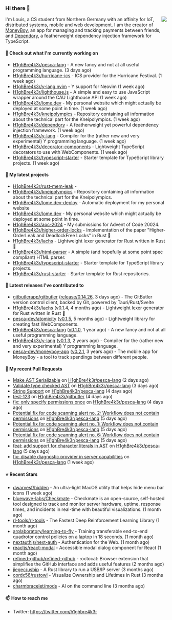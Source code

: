 ### Hi there 👋


<img align="right" src="https://github-readme-stats.vercel.app/api?username=h1ghbre4k3r">

I'm Louis, a CS student from Northern Germany with an affinity for IoT, distributed systems, mobile and web development. I am the creator of [MoneyBoy](https://github.com/pesca-dev/moneyboy-app), an app for managing and tracking payments between friends, and [Dependory](https://github.com/H1ghBre4k3r/dependory), a featherweight dependency injection framework for TypeScript.

#### 👷 Check out what I'm currently working on

- [H1ghBre4k3r/pesca-lang](https://github.com/H1ghBre4k3r/pesca-lang) - A new fancy and not at all useful programming language. (3 days ago)
- [H1ghBre4k3r/hurricane-ics](https://github.com/H1ghBre4k3r/hurricane-ics) - ICS provider for the Hurricane Festival. (1 week ago)
- [H1ghBre4k3r/y-lang.nvim](https://github.com/H1ghBre4k3r/y-lang.nvim) - Y support for Neovim (1 week ago)
- [H1ghBre4k3r/lighthouse.js](https://github.com/H1ghBre4k3r/lighthouse.js) - A simple and easy to use JavaScript wrapper around the CAU Lighthouse API (1 week ago)
- [H1ghBre4k3r/lome.dev](https://github.com/H1ghBre4k3r/lome.dev) - My personal website which might actually be deployed at some point in time. (1 week ago)
- [H1ghBre4k3r/kneipolympics](https://github.com/H1ghBre4k3r/kneipolympics) - Repository containing all information about the technical part for the Kneipolympics. (1 week ago)
- [H1ghBre4k3r/dependory](https://github.com/H1ghBre4k3r/dependory) - A featherweight yet powerful dependency injection framework. (1 week ago)
- [H1ghBre4k3r/y-lang](https://github.com/H1ghBre4k3r/y-lang) - Compiler for the (rather new and very experimental) Y programming language.  (1 week ago)
- [H1ghBre4k3r/decorator-components](https://github.com/H1ghBre4k3r/decorator-components) - Lightweight TypeScript decorators to use with WebComponents. (1 week ago)
- [H1ghBre4k3r/typescript-starter](https://github.com/H1ghBre4k3r/typescript-starter) - Starter template for TypeScript library projects. (1 week ago)

#### 🌱 My latest projects

- [H1ghBre4k3r/rust-mem-leak](https://github.com/H1ghBre4k3r/rust-mem-leak) - 
- [H1ghBre4k3r/kneipolympics](https://github.com/H1ghBre4k3r/kneipolympics) - Repository containing all information about the technical part for the Kneipolympics.
- [H1ghBre4k3r/lome.dev-deploy](https://github.com/H1ghBre4k3r/lome.dev-deploy) - Automatic deployment for my personal website
- [H1ghBre4k3r/lome.dev](https://github.com/H1ghBre4k3r/lome.dev) - My personal website which might actually be deployed at some point in time.
- [H1ghBre4k3r/aoc-2024](https://github.com/H1ghBre4k3r/aoc-2024) - My submissions for Advent of Code 20024.
- [H1ghBre4k3r/higher-order-locks](https://github.com/H1ghBre4k3r/higher-order-locks) - Implementation of the paper &#34;Higher-OrderLeak and DeadlockFree Locks&#34; in Rust 🦀
- [H1ghBre4k3r/lachs](https://github.com/H1ghBre4k3r/lachs) - Lightweight lexer generator for Rust written in Rust 🦀
- [H1ghBre4k3r/html-parser](https://github.com/H1ghBre4k3r/html-parser) - A simple (and hopefully at some point spec compliant) HTML parser.
- [H1ghBre4k3r/typescript-starter](https://github.com/H1ghBre4k3r/typescript-starter) - Starter template for TypeScript library projects.
- [H1ghBre4k3r/rust-starter](https://github.com/H1ghBre4k3r/rust-starter) - Starter template for Rust repositories.

#### 🔭 Latest releases I've contributed to

- [gitbutlerapp/gitbutler](https://github.com/gitbutlerapp/gitbutler) ([release/0.14.26](https://github.com/gitbutlerapp/gitbutler/releases/tag/release/0.14.26), 3 days ago) - The GitButler version control client, backed by Git, powered by Tauri/Rust/Svelte
- [H1ghBre4k3r/lachs](https://github.com/H1ghBre4k3r/lachs) ([v0.1.4](https://github.com/H1ghBre4k3r/lachs/releases/tag/v0.1.4), 4 months ago) - Lightweight lexer generator for Rust written in Rust 🦀
- [pesca-dev/atomicity](https://github.com/pesca-dev/atomicity) ([v0.1.5](https://github.com/pesca-dev/atomicity/releases/tag/v0.1.5), 5 months ago) - Lightweight library for creating fast WebComponents.
- [H1ghBre4k3r/pesca-lang](https://github.com/H1ghBre4k3r/pesca-lang) ([v0.1.0](https://github.com/H1ghBre4k3r/pesca-lang/releases/tag/v0.1.0), 1 year ago) - A new fancy and not at all useful programming language.
- [H1ghBre4k3r/y-lang](https://github.com/H1ghBre4k3r/y-lang) ([v0.1.3](https://github.com/H1ghBre4k3r/y-lang/releases/tag/v0.1.3), 2 years ago) - Compiler for the (rather new and very experimental) Y programming language. 
- [pesca-dev/moneyboy-app](https://github.com/pesca-dev/moneyboy-app) ([v0.2.1](https://github.com/pesca-dev/moneyboy-app/releases/tag/v0.2.1), 3 years ago) - The mobile app for MoneyBoy - a tool to track spendings between different people.

#### 🔨 My recent Pull Requests

- [Make AST Serializable](https://github.com/H1ghBre4k3r/pesca-lang/pull/188) on [H1ghBre4k3r/pesca-lang](https://github.com/H1ghBre4k3r/pesca-lang) (2 days ago)
- [Validate type checked AST](https://github.com/H1ghBre4k3r/pesca-lang/pull/187) on [H1ghBre4k3r/pesca-lang](https://github.com/H1ghBre4k3r/pesca-lang) (3 days ago)
- [String Support](https://github.com/H1ghBre4k3r/pesca-lang/pull/186) on [H1ghBre4k3r/pesca-lang](https://github.com/H1ghBre4k3r/pesca-lang) (4 days ago)
- [test-123](https://github.com/H1ghBre4k3r/gitbutler/pull/6) on [H1ghBre4k3r/gitbutler](https://github.com/H1ghBre4k3r/gitbutler) (4 days ago)
- [fix: only specify permissions once](https://github.com/H1ghBre4k3r/pesca-lang/pull/185) on [H1ghBre4k3r/pesca-lang](https://github.com/H1ghBre4k3r/pesca-lang) (4 days ago)
- [Potential fix for code scanning alert no. 2: Workflow does not contain permissions](https://github.com/H1ghBre4k3r/pesca-lang/pull/184) on [H1ghBre4k3r/pesca-lang](https://github.com/H1ghBre4k3r/pesca-lang) (5 days ago)
- [Potential fix for code scanning alert no. 1: Workflow does not contain permissions](https://github.com/H1ghBre4k3r/pesca-lang/pull/183) on [H1ghBre4k3r/pesca-lang](https://github.com/H1ghBre4k3r/pesca-lang) (5 days ago)
- [Potential fix for code scanning alert no. 6: Workflow does not contain permissions](https://github.com/H1ghBre4k3r/pesca-lang/pull/182) on [H1ghBre4k3r/pesca-lang](https://github.com/H1ghBre4k3r/pesca-lang) (5 days ago)
- [feat: add support for character literals in AST](https://github.com/H1ghBre4k3r/pesca-lang/pull/181) on [H1ghBre4k3r/pesca-lang](https://github.com/H1ghBre4k3r/pesca-lang) (5 days ago)
- [fix: disable diagnostic provider in server capabilities](https://github.com/H1ghBre4k3r/pesca-lang/pull/180) on [H1ghBre4k3r/pesca-lang](https://github.com/H1ghBre4k3r/pesca-lang) (1 week ago)

#### ⭐ Recent Stars

- [dwarvesf/hidden](https://github.com/dwarvesf/hidden) - An ultra-light MacOS utility that helps hide menu bar icons (1 week ago)
- [bluewave-labs/Checkmate](https://github.com/bluewave-labs/Checkmate) - Checkmate is an open-source, self-hosted tool designed to track and monitor server hardware, uptime, response times, and incidents in real-time with beautiful visualizations. (1 month ago)
- [rl-tools/rl-tools](https://github.com/rl-tools/rl-tools) - The Fastest Deep Reinforcement Learning Library (1 month ago)
- [arplaboratory/learning-to-fly](https://github.com/arplaboratory/learning-to-fly) - Training transferable end-to-end quadrotor control policies on a laptop in 18 seconds.  (1 month ago)
- [nextauthjs/next-auth](https://github.com/nextauthjs/next-auth) - Authentication for the Web. (1 month ago)
- [reactjs/react-modal](https://github.com/reactjs/react-modal) - Accessible modal dialog component for React (1 month ago)
- [refined-github/refined-github](https://github.com/refined-github/refined-github) - :octocat: Browser extension that simplifies the GitHub interface and adds useful features (2 months ago)
- [jiegec/usbip](https://github.com/jiegec/usbip) - A Rust library to run a USB/IP server (3 months ago)
- [cordx56/rustowl](https://github.com/cordx56/rustowl) - Visualize Ownership and Lifetimes in Rust (3 months ago)
- [charmbracelet/mods](https://github.com/charmbracelet/mods) - AI on the command line (3 months ago)

#### 📫 How to reach me

- Twitter: https://twitter.com/h1ghbre4k3r
